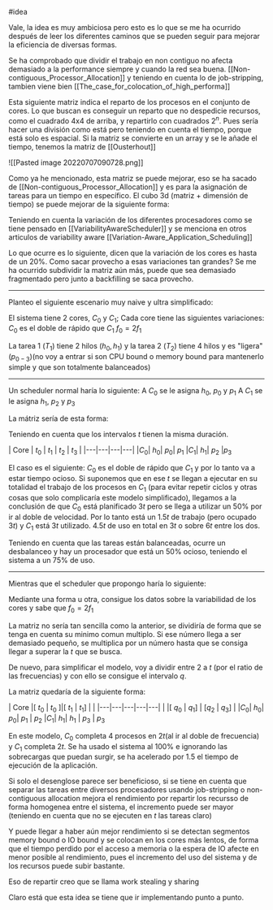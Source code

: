 #idea 

Vale, la idea es muy ambiciosa pero esto es lo que se me ha ocurrido después de leer los diferentes caminos que se pueden seguir para mejorar la eficiencia de diversas formas.

Se ha comprobado que dividir el trabajo en non contiguo no afecta demasiado a la performance siempre y cuando la red sea buena. [[Non-contiguous_Processor_Allocation]] y teniendo en cuenta lo de job-stripping, tambien viene bien [[The_case_for_colocation_of_high_performa]]

Esta siguiente matriz indica el reparto de los procesos en el conjunto de cores. Lo que buscan es conseguir un reparto que no despedicie recursos, como el cuadrado 4x4 de arriba, y repartirlo con cuadrados $2^{n}$. Pues sería hacer una división como está pero teniendo en cuenta el tiempo, porque está solo es espacial. Si la matriz se convierte en un array y se le añade el tiempo, tenemos la matriz de [[Ousterhout]]

![[Pasted image 20220707090728.png]] 

Como ya he mencionado, esta matriz se puede mejorar, eso se ha sacado de [[Non-contiguous_Processor_Allocation]] y es para la asignación de tareas para un tiempo en específico. El cubo 3d (matriz + dimensión de tiempo) se puede mejorar de la siguiente forma:

Teniendo en cuenta la variación de los diferentes procesadores como se tiene pensado en [[VariabilityAwareScheduler]] y se menciona en otros articulos de variability aware [[Variation-Aware_Application_Scheduling]]

Lo que ocurre es lo siguiente, dicen que la variación de los cores es hasta de un 20%. Como sacar provecho a esas variaciones tan grandes? Se me ha ocurrido subdividir la matriz aún más, puede que sea demasiado fragmentado pero junto a backfilling se saca provecho.



------------

Planteo el siguiente escenario muy naive y ultra simplificado:

El sistema tiene 2 cores, $C_0$ y $C_1$; Cada core tiene las siguientes variaciones:
$C_0$ es el doble de rápido que $C_1$
$f_0=2f_1$

La tarea 1 ($T_1$) tiene 2 hilos ($h_0, h_1$) y la tarea 2 ($T_2$) tiene 4 hilos y es "ligera" ($p_{0-3}$)(no voy a entrar si son CPU bound o memory bound para mantenerlo simple y que son totalmente balanceados)

-------------

Un scheduler normal haría lo siguiente:
A $C_0$ se le asigna $h_0,$ $p_0$ y $p_1$
A $C_1$ se le asigna $h_1,$ $p_2$ y $p_3$

La mátriz sería de esta forma:

Teniendo en cuenta que los intervalos $t$ tienen la misma duración.

| Core | $t_0$ | $t_1$ | $t_2$ | $t_3$ | 
|---|---|---|---|
|$C_0$| $h_0$| $p_0$| $p_1$
|$C_1$| $h_1$| $p_2$ |$p_3$


El caso es el siguiente: $C_0$ es el doble de rápido que $C_1$ y por lo tanto va a estar tiempo ocioso.
Si suponemos que en ese $t$ se llegan a ejecutar en su totalidad el trabajo de los procesos en $C_1$ (para evitar repetir ciclos y otras cosas que solo complicaría este modelo simplificado), llegamos a la conclusión de que $C_0$ está planificado $3t$ pero se llega a utilizar un 50% por ir al doble de velocidad. Por lo tanto está un $1.5t$ de trabajo (pero ocupado $3t$) y  $C_1$ está  $3t$ utilizado. $4.5t$ de uso en total en $3t$ o sobre $6t$ entre los dos.

Teniendo en cuenta que las tareas están balanceadas, ocurre un desbalanceo y hay un procesador que está un 50% ocioso, teniendo el sistema a un 75% de uso.

------------
Mientras que el scheduler que propongo haría lo siguiente:

Mediante una forma u otra, consigue los datos sobre la variabilidad de los cores y sabe que $f_0=2f_1$

La matriz no sería tan sencilla como la anterior, se dividiría de forma que se tenga en cuenta su minimo comun multiplo. Si ese número llega a ser demasiado pequeño, se multiplica por un número hasta que se consiga llegar a superar la $t$ que se busca.

De nuevo, para simplificar el modelo, voy a dividir entre 2 a $t$ (por el ratio de las frecuencias) y con ello se consigue el intervalo $q$.

La matriz quedaría de la siguiente forma:

| Core |[ $t_0$ | $t_0$ ]|[ $t_1$ | $t_1$]  | |
|---|---|---|---|---|
|  |[ $q_0$ | $q_1$] | [$q_2$ | $q_3$] | 
|$C_0$| $h_0$| $p_0$| $p_1$ | $p_2$ 
|$C_1$| $h_1$| $h_1$ | $p_3$ | $p_3$

En este modelo, $C_0$ completa 4 procesos en $2t$(al ir al doble de frecuencia)
y $C_1$ completa $2t$. Se ha usado el sistema al 100% e ignorando las sobrecargas que puedan surgir, se ha acelerado por 1.5 el tiempo de ejecución de la aplicación. 

Si solo el desenglose parece ser beneficioso, si se tiene en cuenta que separar las tareas entre diversos procesadores usando job-stripping o non-contiguous allocation mejora el rendimiento por repartir los recursso de forma homogenea entre el sistema, el incremento puede ser mayor (teniendo en cuenta que no se ejecuten en $t$ las tareas claro)

Y puede llegar a haber aún mejor rendimiento si se detectan segmentos memory bound o IO bound y se colocan en los cores más lentos, de forma que el tiempo perdido por el acceso a memoria o la espera de IO afecte en menor posible al rendimiento, pues el incremento del uso del sistema y de los recursos puede subir bastante.

Eso de repartir creo que se llama work stealing y sharing

Claro está que esta idea se tiene que ir implementando punto a punto.